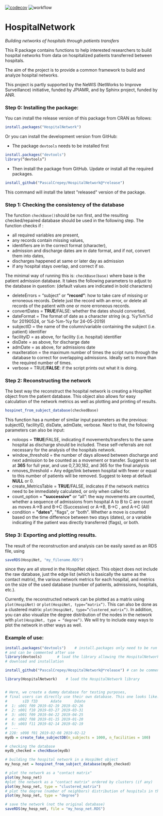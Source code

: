 <!-- badges: start -->
[![codecov](https://codecov.io/github/PascalCrepey/HospitalNetwork/branch/master/graph/badge.svg?token=SxcaPZ2JJZ)](https://codecov.io/github/PascalCrepey/HospitalNetwork)
![workflow](https://github.com/PascalCrepey/HospitalNetwork/actions/workflows/check-standard.yaml/badge.svg)
<!-- badges: end -->

# HospitalNetwork
*Building networks of hospitals through patients transfers*

This R package contains functions to help interested researchers to build hospital networks from data on hospitalized patients transferred between hospitals. 

The aim of the project is to provide a common framework to build and analyze hospital networks.

This project is partly supported by the NeWIS (NetWorks to Improve Surveillance) initiative, funded by JPIAMR, and by Sphinx project, funded by ANR.

### Step 0: Installing the package:

You can install the release version of this package from CRAN as follows:
```R
install.packages("HospitalNetwork")
```

Or you can install the development version from GitHub:
- The package `devtools` needs to be installed first
```R
install.packages("devtools")
library(“devtools”)
```
- Then install the package from GitHub. Update or install all the required packages.
```R
install_github("PascalCrepey/HospitalNetwork@*release")
```
This command will install the latest "released" version of the package.

### Step 1: Checking the consistency of the database 

The function `checkBase()`should be run first, and the resulting checked/repaired database should be used in the following step. The function checks if :

- all required variables are present,
- any records contain missing values,
- identifiers are in the correct format (character), 
- admission and discharge dates are in date format, and if not, convert them into dates,
- discharges happened at same or later day as admission
- if any hospital stays overlap, and correct if so.

The minimal way of running this is: `checkBase(base)` where base is the patient admission database. It takes the following parameters to adjust to the database in question:
(default values are indicated in bold characters)

* deleteErrors = 	“subject” or **“record”**: how to take care of missing or erroneous records. Delete just the record with an error, or delete all records of the patient with one or more erroneous records.
* convertDates = 	**TRUE**/FALSE: whether the dates should converted,
* dateFormat = 	The format of date as a character string (e.g. %y%m%d for 20190524, or %d-%m-%y for 24-05-2019)
* subjectID = 	the name of the column/variable containing the subject (i.e. patient) identifier
* facilityID = 		as above, for facility (i.e. hospital) identifier
* disDate = 	as above, for discharge date
* admDate = 	as above, for admissions date
* maxIteration = 	the maximum number of times the script runs through the database to correct for overlapping admissions. Ideally set to more than the required number of times.
* verbose = 	TRUE/**FALSE**: if the script prints out what it is doing.
                      

### Step 2: Reconstructing the network

The best way the reconstruct the hospital network is creating a HospiNet object from the patient database. This object also allows for easy calculation of the network metrics as well as plotting and printing of results. 
```R
hospinet_from_subject_database(checkedBase)
```
This function has a number of similar input parameters as the previous: subjectID, facilityID, disDate, admDate, verbose. Next to that, the following parameters can also be input:

* noloops = 	**TRUE**/FALSE, indicating if movements/transfers to the same hospital as discharge should be included. These self-referrals are not necessary for the analysis of the hospitals network. 
* window_threshold = 	the number of days allowed between discharge and next admission to be counted as a movement or transfer. Suggest to set at **365** for full year, and use 0,7,30,182, and 365 for the final analysis
* nmoves_threshold =  	Any edge/link between hospital with fewer or equal to this number of patients will be removed. Suggest to keep at default **NULL** or 0.
* create_MetricsTable = 	**TRUE**/FALSE, indicates if the network metrics need to be immediately calculated, or only when called for. 
* count_option =	**"successive"** or “all”: the way movements are counted, whether a sequence of admissions from hospital A to B to C are count as moves A→B and B→C (Successive) or A→B, B→C , and A→C (All)
* condition =	**"dates"**, "flags", or "both". Whether a move is counted based on the time difference between two stays (dates), or a variable indicating if the patient was directly transferred (flags), or both.

### Step 3: Exporting and plotting results.

The result of the reconstruction and analysis can be easily saved as an RDS file, using 
```R
saveRDS(HospiNet, "my_filename.RDS") 
```
since they are all stored in the HospiNet object. This object does not include the raw database, just the edge list (which is basically the same as the contact matrix), the various network metrics for each hospital, and metrics on the size of the used database (number of patients, admissions, hospitals, etc.). 

Currently, the reconstructed network can be plotted as a matrix using `plot(HospiNet)` or `plot(HospiNet, type=”matrix”)`. This can also be done as a clustered matrix: `plot(HospiNet, type=”clustered_matrix”)`. In addition, you can also visualize the degree distribution of the nodes in the network with `plot(HospiNet, type = “degree”)`. We will try to include easy ways to plot the network in other ways as well.

### Example of use: 
```R
install.packages("devtools") 	# install.packages only need to be run once 
# and can be commented after use
library(devtools)		# load the library allowing the HospitalNetwork package 
# download and installation

install_github("PascalCrepey/HospitalNetwork@*release") # can be commented once it is installed

library(HospitalNetwork)	# load the HospitalNetwork library


# Here, we create a dummy database for testing purposes,
# final users can directly use their own database. This one looks like: 
#       sID fID      Adate      Ddate
#  1: s001 f09 2019-02-19 2019-02-26
#  2: s001 f10 2019-03-27 2019-03-31
#  3: s001 f09 2019-04-22 2019-04-25
#  4: s002 f08 2019-01-15 2019-01-20
#  5: s003 f11 2019-02-14 2019-02-19
#  ---                               
# 228: s098 f01 2019-02-08 2019-02-12
mydb = create_fake_subjectDB(n_subjects = 1000, n_facilities = 100)

# checking the database
mydb_checked = checkBase(mydb)

# building the hospital network in a HospiNet object
my_hosp_net = hospinet_from_subject_database(mydb_checked)

# plot the network as a "contact matrix"
plot(my_hosp_net)
#plot the network as a "contact matrix" ordered by clusters (if any)
plot(my_hosp_net, type = "clustered_matrix")
# plot the degree (number of neighbors) distribution of hospitals in the network
plot(my_hosp_net, type = "degree")

# save the network (not the original database)
saveRDS(my_hosp_net, file = "my_hosp_net.RDS")

```
